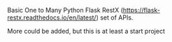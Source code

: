 Basic One to Many Python Flask RestX (https://flask-restx.readthedocs.io/en/latest/) set of APIs.

More could be added, but this is at least a start project
